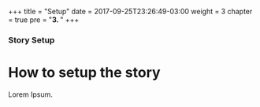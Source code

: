 +++
title = "Setup"
date = 2017-09-25T23:26:49-03:00
weight = 3
chapter = true
pre = "<b>3. </b>"
+++

### Story Setup

# How to setup the story

Lorem Ipsum.